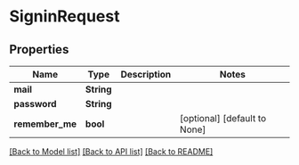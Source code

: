 # SigninRequest

## Properties

| Name            | Type       | Description | Notes                        |
| --------------- | ---------- | ----------- | ---------------------------- |
| **mail**        | **String** |             |
| **password**    | **String** |             |
| **remember_me** | **bool**   |             | [optional] [default to None] |

[[Back to Model list]](../README.md#documentation-for-models) [[Back to API list]](../README.md#documentation-for-api-endpoints) [[Back to README]](../README.md)
